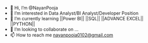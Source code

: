 - 👋 Hi, I’m @NayanPooja
- 👀 I’m interested in Data Analyst/BI Analyst/Developer Position
- 🌱 I’m currently learning ||Power BI|| ||SQL|| ||ADVANCE EXCEL|| ||PYTHON||
- 💞️ I’m looking to collaborate on ...
- 📫 How to reach me nayanpooja0102@gmail.com

<!---
NayanPooja/NayanPooja is a ✨ special ✨ repository because its `README.md` (this file) appears on your GitHub profile.
You can click the Preview link to take a look at your changes.
--->
